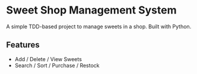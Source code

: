 # Sweet Shop Management System

A simple TDD-based project to manage sweets in a shop. Built with Python.

## Features
- Add / Delete / View Sweets
- Search / Sort / Purchase / Restock

